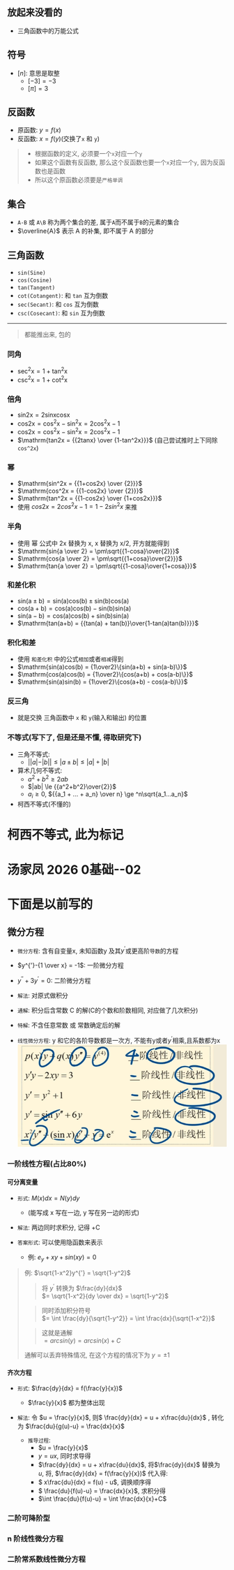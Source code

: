 ## 放起来没看的
* 三角函数中的万能公式
## 符号
* $[n]$: 意思是取整
    * $[-3] = -3$
    * $[\pi] = 3$
## 反函数
* 原函数: $y = f(x)$ 
* 反函数: $x = f(y)$(交换了`x` 和 `y`)
> 
> * 根据函数的定义, 必须要一个`x`对应一个`y`
> * 如果这个函数有反函数, 那么这个反函数也要一个`x`对应一个`y`, 因为反函数也是函数
> * 所以这个原函数必须要是`严格单调`

## 集合
* `A-B` 或 `A\B` 称为两个集合的差, 属于`A`而不属于`B`的元素的集合
* $\overline{A}$ 表示 A 的补集, 即不属于 A 的部分
## 三角函数
* `sin(Sine)`
* `cos(Cosine)`
* `tan(Tangent)`
* `cot(Cotangent)`: 和 `tan` 互为倒数
* `sec(Secant)`: 和 `cos` 互为倒数
* `csc(Cosecant)`: 和 `sin` 互为倒数

---
> 都能推出来, 包的
### 同角
* $\mathrm{sec^2x = 1 + tan^2x}$
* $\mathrm{csc^2x = 1 + cot^2x}$
### 倍角
* $\mathrm{sin2x = 2sinxcosx}$
* $\mathrm{cos2x = cos^2x-sin^2x = 2cos^2x-1}$
* $\mathrm{cos2x = cos^2x-sin^2x = 2cos^2x-1}$
* $\mathrm{tan2x = {{2tanx} \over {1-tan^2x}}}$ (自己尝试推时上下同除 `cos^2x`)
### 幂
* $\mathrm{sin^2x = {{1+cos2x} \over {2}}}$
* $\mathrm{cos^2x = {{1-cos2x} \over {2}}}$
* $\mathrm{tan^2x = {{1-cos2x} \over {1+cos2x}}}$
* 使用 $cos2x = 2cos^2x-1 = 1-2sin^2x$ 来推
### 半角
* 使用 幂 公式中 2x 替换为 x, x 替换为 x/2, 开方就能得到
* $\mathrm{sin{a \over 2} = \pm\sqrt{{1-cosa}\over{2}}}$
* $\mathrm{cos{a \over 2} = \pm\sqrt{{1+cosa}\over{2}}}$
* $\mathrm{tan{a \over 2} = \pm\sqrt{{1-cosa}\over{1+cosa}}}$
### 和差化积
* $\mathrm{sin(a \pm b) = sin(a)cos(b) \pm sin(b)cos(a)}$
* $\mathrm{cos(a + b) = cos(a)cos(b) - sin(b)sin(a)}$
* $\mathrm{sin(a - b) = cos(a)cos(b) + sin(b)sin(a)}$
* $\mathrm{tan(a+b) = {{tan(a) + tan(b)}\over{1-tan(a)tan(b)}}}$
### 积化和差
* 使用 `和差化积` 中的公式`相加`或者`相减`得到
* $\mathrm{sin(a)cos(b) = {1\over2}\{sin(a+b) + sin(a-b)\}}$ 
* $\mathrm{cos(a)cos(b) = {1\over2}\{cos(a+b) + cos(a-b)\}}$ 
* $\mathrm{sin(a)sin(b) = {1\over2}\{cos(a+b) - cos(a-b)\}}$ 
### 反三角
* 就是交换 三角函数中 `x` 和 `y`(输入和输出) 的位置
### 不等式(写下了, 但是还是不懂, 得取研究下)
* 三角不等式:
    * $||a|-|b|| \le |a \pm b| \le |a| + |b|$
* 算术几何不等式: 
    * $a^2 + b^2 \ge 2ab$
    * $|ab| \le {{a^2+b^2}\over{2}}$
    * $a_i \ge 0$, ${{a_1 + ... + a_n} \over n} \ge ^n\sqrt{a_1...a_n}$
* 柯西不等式(不懂的)
# 柯西不等式, 此为标记

# 汤家凤 2026 0基础--02 

# 下面是以前写的
## 微分方程
* `微分方程`: 含有自变量x, 未知函数y 及其$y^{'}$或更高阶`导数`的方程

* $y^{'}-{1 \over x} = -1$: 一阶微分方程
* $y^{''}+3y^{'} = 0$: 二阶微分方程

* `解法`: 对原式做积分

* `通解`: 积分后含常数 C 的解(C的个数和阶数相同, 对应做了几次积分)

* `特解`: 不含任意常数 或 常数确定后的解

* `线性微分方程`: y 和它的各阶导数都是一次方, 不能有y或者$y^{'}$相乘,且系数都为x
![线性微分方程](./pictures/线性微分方程.png)

### 一阶线性方程(占比80%)
#### 可分离变量
* `形式`: $M(x)dx = N(y)dy$
    * (能写成 x 写在一边, y 写在另一边的形式)

* `解法`: 两边同时求积分, 记得 +C

* `答案形式`: 可以使用隐函数来表示
    * 例: $e_y+xy+sin(xy)=0$
>例: $\sqrt{1-x^2}y^{'} = \sqrt{1-y^2}$
>   
> > 将 $y^{'}$ 转换为 $\frac{dy}{dx}$     
> $= \sqrt{1-x^2}{dy \over dx} = \sqrt{1-y^2}$  
>  
> > 同时添加积分符号   
> $= \int \frac{dy}{\sqrt{1-y^2}} = \int \frac{dx}{\sqrt{1-x^2}}$  
>  
> > 这就是通解   
> $= arcsin(y) = arcsin(x)+C$   
> 
> 通解可以丢弃特殊情况, 在这个方程的情况下为 $y = \pm1$
#### 齐次方程
* `形式`: $\frac{dy}{dx} = f(\frac{y}{x})$ 
    * $\frac{y}{x}$ 都为整体出现

* `解法`: 令 $u = \frac{y}{x}$, 
则$ \frac{dy}{dx} = u + x\frac{du}{dx}$
, 转化为 $\frac{du}{g(u)-u} = \frac{dx}{x}$
    * `推导过程`:   
        * $u = \frac{y}{x}$
        * $y = ux$, 同时求导得  
        * $\frac{dy}{dx} = u + x\frac{du}{dx}$, 将$\frac{dy}{dx}$ 替换为 $u$, 将, $\frac{dy}{dx} = f(\frac{y}{x})$ 代入得: 
        * $ x\frac{du}{dx} = f(u) - u$, 调换顺序得
        * $ \frac{du}{f(u)-u} = \frac{dx}{x}$, 求积分得
        * $\int \frac{du}{f(u)-u} = \int \frac{dx}{x}+C$


### 二阶可降阶型


### n 阶线性微分方程


### 二阶常系数线性微分方程
